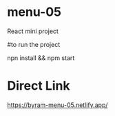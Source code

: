 # menu-05
React mini project

#to run the project

npn install && npm start

# Direct Link

https://byram-menu-05.netlify.app/
